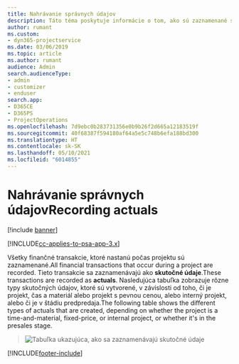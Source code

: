 ```yaml
---
title: Nahrávanie správnych údajov
description: Táto téma poskytuje informácie o tom, ako sú zaznamenané skutočné údaje.
author: rumant
ms.custom:
- dyn365-projectservice
ms.date: 03/06/2019
ms.topic: article
ms.author: rumant
audience: Admin
search.audienceType:
- admin
- customizer
- enduser
search.app:
- D365CE
- D365PS
- ProjectOperations
ms.openlocfilehash: 7d9ebc0b283731356e0b9b26f2d665a12183519f
ms.sourcegitcommit: 40f68387f594180af64a5e5c748b6efa188bd300
ms.translationtype: HT
ms.contentlocale: sk-SK
ms.lasthandoff: 05/10/2021
ms.locfileid: "6014855"
---
```

# <a name="recording-actuals"></a><span data-ttu-id="77778-103">Nahrávanie správnych údajov</span><span class="sxs-lookup"><span data-stu-id="77778-103">Recording actuals</span></span> 

[!include [banner](../includes/psa-now-project-operations.md)]

[!INCLUDE[cc-applies-to-psa-app-3.x](../includes/cc-applies-to-psa-app-3x.md)]

<span data-ttu-id="77778-104">Všetky finančné transakcie, ktoré nastanú počas projektu sú zaznamenané.</span><span class="sxs-lookup"><span data-stu-id="77778-104">All financial transactions that occur during a project are recorded.</span></span> <span data-ttu-id="77778-105">Tieto transakcie sa zaznamenávajú ako **skutočné údaje**.</span><span class="sxs-lookup"><span data-stu-id="77778-105">These transactions are recorded as **actuals**.</span></span> <span data-ttu-id="77778-106">Nasledujúca tabuľka zobrazuje rôzne typy skutočných údajov, ktoré sú vytvorené, v závislosti od toho, či je projekt, čas a materiál alebo projekt s pevnou cenou, alebo interný projekt, alebo či je v štádiu predpredaja.</span><span class="sxs-lookup"><span data-stu-id="77778-106">The following table shows the different types of actuals that are created, depending on whether the project is a time-and-material, fixed-price, or internal project, or whether it's in the presales stage.</span></span>

> ![Tabuľka ukazujúca, ako sa zaznamenávajú skutočné údaje](media/advanced-table2.png)


[!INCLUDE[footer-include](../includes/footer-banner.md)]